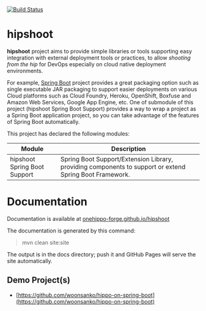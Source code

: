 [![Build Status](https://travis-ci.org/onehippo-forge/hipshoot.svg?branch=develop)](https://travis-ci.org/onehippo-forge/hipshoot)

# hipshoot

**hipshoot** project aims to provide simple libraries or tools supporting easy integration with external deployment tools or practices, to allow *shooting from the hip* for DevOps especially on cloud native deployment environments.

For example, [Spring Boot](https://projects.spring.io/spring-boot/) project provides a great packaging option such as single executable JAR packaging to support easier deployments on various Cloud platforms such as Cloud Foundry, Heroku, OpenShift, Boxfuse and Amazon Web Services, Google App Engine, etc. One of submodule of this project (hipshoot Spring Boot Support) provides a way to wrap a project as a Spring Boot application project, so you can take advantage of the features of Spring Boot automatically.

This project has declared the following modules:

| Module | Description |
| ------ | ----------- |
| hipshoot Spring Boot Support | Spring Boot Support/Extension Library, providing components to support or extend Spring Boot Framework. | 

# Documentation 

Documentation is available at [onehippo-forge.github.io/hipshoot](https://onehippo-forge.github.io/hipshoot)

The documentation is generated by this command:

 > mvn clean site:site
 
The output is in the docs directory; push it and GitHub Pages will serve the site automatically. 


## Demo Project(s)

- [https://github.com/woonsanko/hippo-on-spring-boot](https://github.com/woonsanko/hippo-on-spring-boot)

